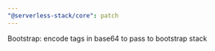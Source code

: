 ```yaml
---
"@serverless-stack/core": patch
---
```


Bootstrap: encode tags in base64 to pass to bootstrap stack
